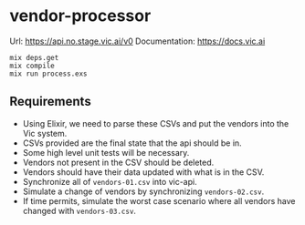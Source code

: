# vendor-processor

Url: https://api.no.stage.vic.ai/v0
Documentation: https://docs.vic.ai

```
mix deps.get
mix compile
mix run process.exs
```

## Requirements

* Using Elixir, we need to parse these CSVs and put the vendors into the
  Vic system.
* CSVs provided are the final state that the api should be in.
* Some high level unit tests will be necessary.
* Vendors not present in the CSV should be deleted.
* Vendors should have their data updated with what is in the CSV.
* Synchronize all of `vendors-01.csv` into vic-api.
* Simulate a change of vendors by synchronizing `vendors-02.csv`.
* If time permits, simulate the worst case scenario where all vendors have
  changed with `vendors-03.csv`.

